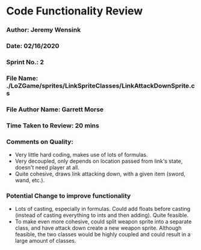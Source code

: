 # Code Functionality Review

### Author: Jeremy Wensink

### Date: 02/16/2020

### Sprint No.: 2

### File Name: ./LoZGame/sprites/LinkSpriteClasses/LinkAttackDownSprite.cs

### File Author Name: Garrett Morse

### Time Taken to Review: 20 mins

### Comments on Quality:
- Very little hard coding, makes use of lots of formulas.
- Very decoupled, only depends on location passed from link's state, doesn't need player at all.
- Quite cohesive, draws link attacking down, with a given item (sword, wand, etc.).

### Potential Change to improve functionality
- Lots of casting, especially in formulas. Could add floats before casting (instead of casting everything to ints and then adding). Quite feasible.
- To make even more cohesive, could split weapon sprite into a separate class, and have attack down create a new weapon sprite. Although feasible, the two classes would be highly coupled and could result in a large amount of classes.

